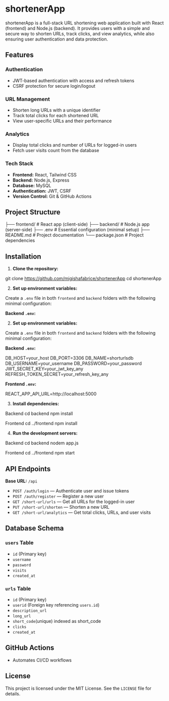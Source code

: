 # shortenerApp

shortenerApp is a full-stack URL shortening web application built with React (frontend) and Node.js (backend). 
It provides users with a simple and secure way to shorten URLs, track clicks, and view analytics,
 while also ensuring user authentication and data protection.

## Features

### Authentication

- JWT-based authentication with access and refresh tokens
- CSRF protection for secure login/logout

### URL Management

- Shorten long URLs with a unique identifier
- Track total clicks for each shortened URL
- View user-specific URLs and their performance

### Analytics

- Display total clicks and number of URLs for logged-in users
- Fetch user visits count from the database

### Tech Stack

- **Frontend:** React, Tailwind CSS
- **Backend:** Node.js, Express
- **Database:** MySQL
- **Authentication:** JWT, CSRF
- **Version Control:** Git & GitHub Actions

## Project Structure

├── frontend/ # React app (client-side)
├── backend/ # Node.js app (server-side)
├── .env # Essential configuration (minimal setup)
├── README.md # Project documentation
└── package.json # Project dependencies

## Installation

1. **Clone the repository:**

git clone https://github.com/migishafabrice/shortenerApp
cd shortenerApp

2. **Set up environment variables:**

Create a `.env` file in both `frontend` and `backend` folders with the following minimal configuration:

**Backend `.env`:**


2. **Set up environment variables:**

Create a `.env` file in both `frontend` and `backend` folders with the following minimal configuration:

**Backend `.env`:**

DB_HOST=your_host
DB_PORT=3306
DB_NAME=shorturlsdb
DB_USERNAME=your_username
DB_PASSWORD=your_password
JWT_SECRET_KEY=your_jwt_key_any
REFRESH_TOKEN_SECRET=your_refresh_key_any

**Frontend `.env`:**

REACT_APP_API_URL=http://localhost:5000

3. **Install dependencies:**

Backend
cd backend
npm install

Frontend
cd ../frontend
npm install

4. **Run the development servers:**

Backend
cd backend
nodem app.js

Frontend
cd ../frontend
npm start

## API Endpoints

**Base URL:** `/api`

- `POST /auth/login` — Authenticate user and issue tokens
- `POST /auth/register` — Register a new user
- `GET /short-url/urls` — Get all URLs for the logged-in user
- `PUT /short-url/shorten` — Shorten a new URL
- `GET /short-url/analytics` — Get total clicks, URLs, and user visits

## Database Schema

### `users` Table

- `id` (Primary key)
- `username`
- `password`
- `visits`
- `created_at`

### `urls` Table

- `id` (Primary key)
- `userid` (Foreign key referencing `users.id`)
- `description_url`
- `long_url`
- `short_code`(unique) indexed as short_code
- `clicks`
- `created_at`

## GitHub Actions

- Automates CI/CD workflows

## License

This project is licensed under the MIT License. See the `LICENSE` file for details.
